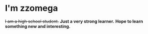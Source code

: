 # I'm zzomega
~~I am a high school student.~~
__Just a very strong learner.__
**Hope to learn something new and interesting.**
